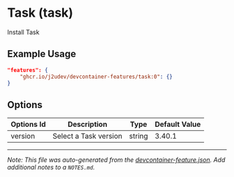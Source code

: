 
# Task (task)

Install Task

## Example Usage

```json
"features": {
    "ghcr.io/j2udev/devcontainer-features/task:0": {}
}
```

## Options

| Options Id | Description | Type | Default Value |
|-----|-----|-----|-----|
| version | Select a Task version | string | 3.40.1 |



---

_Note: This file was auto-generated from the [devcontainer-feature.json](devcontainer-feature.json).  Add additional notes to a `NOTES.md`._
